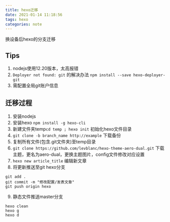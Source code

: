 ```yaml
---
title: hexo迁移
date: 2021-01-14 11:18:56
tags: hexo
categories: note
---
```

换设备后hexo的分支迁移
<!--more-->
## Tips
1. nodejs使用12.20版本，太高报错
2. `Deployer not found: git` 的解决办法 `npm install --save hexo-deployer-git`
3. 需配置全局git账户信息
## 迁移过程
1. 安装nodejs
2. 安装hexo `npm install -g hexo-cli`
3. 新建文件夹temp`cd temp ; hexo init` 初始化hexo文件目录
4. `git clone -b branch_name http://example` 下载备份
5. 复制所有文件(包含.git文件夹)至temp目录
6. `git clone https://github.com/levblanc/hexo-theme-aero-dual.git` 下载主题，更名为aero-dual，更换主题图片，config文件修改对应设置
7. `hexo new article_title` 编辑新文章
8. 将更新推送至git hexo分支

```
git add .
git commit -m "修改配置/发表文章"
git push origin hexo
```
9. 静态文件推送master分支

```
hexo clean 
hexo g
hexo d
```